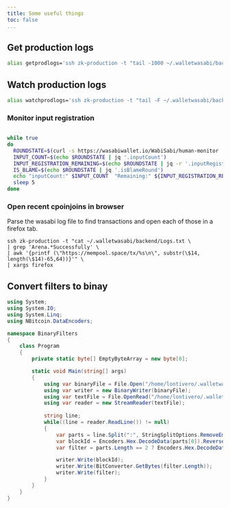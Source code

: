 ```yaml
---
title: Some useful things
toc: false
...
```


## Get production logs

```bash
alias getprodlogs='ssh zk-production -t "tail -1000 ~/.walletwasabi/backend/Logs.txt"'
```

## Watch production logs

```bash
alias watchprodlogs='ssh zk-production -t "tail -F ~/.walletwasabi/backend/Logs.txt"'
```

### Monitor input registration

```bash

while true
do
  ROUNDSTATE=$(curl -s https://wasabiwallet.io/WabiSabi/human-monitor | jq '.roundStates[0]')
  INPUT_COUNT=$(echo $ROUNDSTATE | jq '.inputCount')
  INPUT_REGISTRATION_REMAINING=$(echo $ROUNDSTATE | jq -r '.inputRegistrationRemaining')
  IS_BLAME=$(echo $ROUNDSTATE | jq '.isBlameRound')
  echo "inputCount:" $INPUT_COUNT  "Remaining:" ${INPUT_REGISTRATION_REMAINING:6}  "Blame:" $IS_BLAME 
  sleep 5
done
```

### Open recent cpoinjoins in browser

Parse the wasabi log file to find transactions and open each of those in a firefox tab.

```
ssh zk-production -t "cat ~/.walletwasabi/backend/Logs.txt \
| grep 'Arena.*Successfully' \
| awk '{printf (\"https://mempool.space/tx/%s\n\", substr(\$14, length(\$14)-65,64))}'" \
| xargs firefox

```

## Convert filters to binay

```c#
using System;
using System.IO;
using System.Linq;
using NBitcoin.DataEncoders;

namespace BinaryFilters
{
    class Program
    {
        private static byte[] EmptyByteArray = new byte[0];

        static void Main(string[] args)
        {
            using var binaryFile = File.Open("/home/lontivero/.walletwasabi/client/IndexMain.bin", FileMode.Truncate);
            using var writer = new BinaryWriter(binaryFile);
            using var textFile = File.OpenRead("/home/lontivero/.walletwasabi/client/IndexMain.dat");
            using var reader = new StreamReader(textFile);
            
            string line;
            while((line = reader.ReadLine()) != null)
            {
                var parts = line.Split(":", StringSplitOptions.RemoveEmptyEntries);
                var blockId = Encoders.Hex.DecodeData(parts[0]).Reverse().ToArray();
                var filter = parts.Length == 2 ? Encoders.Hex.DecodeData(parts[1]) : EmptyByteArray;

                writer.Write(blockId);
                writer.Write(BitConverter.GetBytes(filter.Length));
                writer.Write(filter);
            }
        }
    }
}
```
